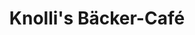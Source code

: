 ---
title: "Knolli's Bäcker-Café"
url: /augsburg/knollis-baecker-cafe-konrad-zuse-strasse/
shop: Bäckerei
---